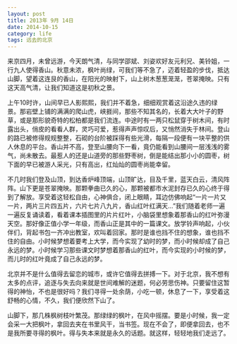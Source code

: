 ```yaml
---
layout: post
title: 2013年 9月 14日
date: 2014-10-15
category: life
tags: 远去的北京
---
```

来京四月，未曾远游，<!--more-->今天朗气清，与同学邵斌、刘姿欢好友元利兄、美铃姐，一行九人使得香山。秋意未浓，枫叶尚绿，可我们等不急了，迈着轻盈的步伐，抵达山脚，望着这连艮的香山，在阳光的映射下，山上树木葱葱茏茏，苍翠掩映。只有这天高气清，让我们知道这是初秋之景。

上午10时许，山间早已人影熙熙，我们并不着急，细细观赏着这沿途久违的绿景。那岩壁上铺的满满的爬山虎，峡捱间，那些不知其名的，长着大大叶子的野草，或是那形貌奇特的松柏都是我们流连。中途时有一两只松鼠穿于树木间，有时露出头，俏皮的看看人群，灵巧可爱，惹得声声惊叹后，又悄然消失于林间。登山的路已被修得规规整整，石砌的台阶被踩得有些光滑，每隔一段便有一块平整的供人休息的平台。香山并不高，登至山腰向下一看，竟仍能看到山腰间一层浅浅的雾气，尚未散去。最惹人的还是山道旁的那些野枣树，倒是能结出那小小的圆枣，树下面的早已被游人采光，只有高出，红灿灿的圆枣尚能幸留。

不几时我们登及山顶，到达香炉峰顶端，山顶旷达，目及千里，蓝天白云，清风阵阵。山下更是苍翠掩映。那颗拳曲已久的心，那颗被都市水泥封存已久的心终于得到了解放。享受着这轻松自由，心神俱合，闭上眼睛，耳边仿佛响起“一片一片又一片，两片三片四五片，六片七片八九片，香山红叶红满天...”我们随着老师一遍一遍反复诵读着，看着课本插图里的片片红叶，小脑袋里想象着那香山的红叶弥漫天空。那好像正值小学一年级，而香山正是其中的一篇课文。放学铃声响起，小伙伴们，背起书包一齐冲出教室，欢叫着回家。那时是谁也挡不住的想象，谁也挡不住的自由。小时候梦想着要考上大学，而今实现了幼时的梦，而小时候却成了自己永远的梦。小时候学习那些课文时梦想着那香山的红叶，而今实现的小时候的梦，而儿时的红叶竟成了自己永远的梦。

北京并不是什么值得去留恋的城市，或许它值得去拼搏一下。对于北京，我不想有太多的点评，追逐与失去向来就是世间难解的迷题，何必劳思伤神。只要留住这暂得的神怡，不也是很好吗？我们寻得一处余荫，小吃一顿，休息了一下，享受着这舒畅的心情，不久，我们便欣然下山了。

山脚下，那几株枫树枝叶繁茂。那绿绿的枫叶，在风中摇摆。要是小时候，我一定会采一大把枫叶，拿回去夹在书里风干，当书签。现在不会了，即便拿回去，也不是我所要寻得的枫叶。得与失本来就是永久的话题。就这样，轻轻地我们走远了。
